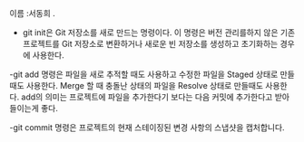 이름 :서동희 . 

- git init은 Git 저장소를 새로 만드는 명령이다. 이 명령은 버전 관리를하지 않은 기존 프로젝트를 Git 저장소로 변환하거나 새로운 빈 저장소를 생성하고 초기화하는 경우에 사용한다.

-git add 명령은 
파일을 새로 추적할 때도 사용하고 수정한 파일을 Staged 상태로 만들 때도 사용한다. Merge 할 때 충돌난 상태의 파일을 Resolve 상태로 만들때도 사용한다. add의 의미는 프로젝트에 파일을 추가한다기 보다는 다음 커밋에 추가한다고 받아들이는게 좋다.

-git commit 명령은 
프로젝트의 현재 스테이징된 변경 사항의 스냅샷을 캡처합니다.
